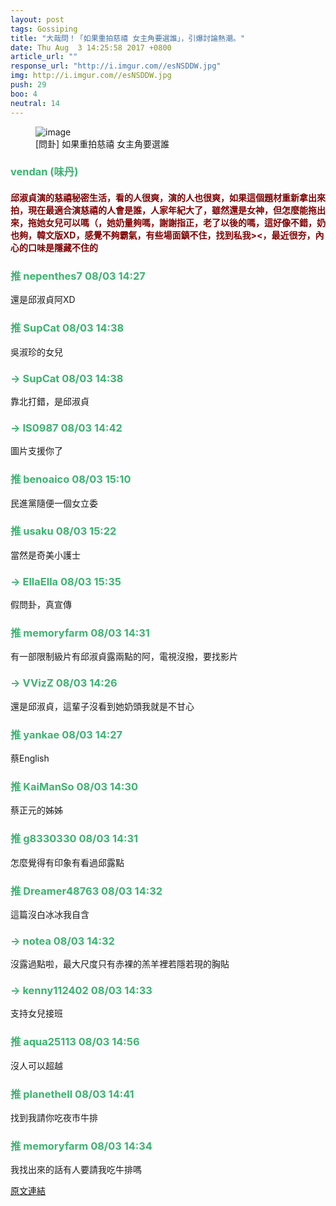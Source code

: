 ```yaml
---
layout: post
tags: Gossiping
title: "大哉問！「如果重拍慈禧 女主角要選誰」，引爆討論熱潮。"
date: Thu Aug  3 14:25:58 2017 +0800
article_url: ""
response_url: "http://i.imgur.com//esNSDDW.jpg"
img: http://i.imgur.com//esNSDDW.jpg
push: 29
boo: 4
neutral: 14
---
```


<figure>
<img src="http://i.imgur.com//esNSDDW.jpg" alt="image">
<figcaption>
[問卦] 如果重拍慈禧 女主角要選誰
</figcaption>
</figure>



<h3 style="color:MediumSeaGreen;">vendan (味丹)</h3>

<h4 style="color:Maroon;">邱淑貞演的慈禧秘密生活，看的人很爽，演的人也很爽，如果這個題材重新拿出來拍，現在最適合演慈禧的人會是誰，人家年紀大了，雖然還是女神，但怎麼能拖出來，拖她女兒可以嗎（，她奶量夠嗎，謝謝指正，老了以後的嗎，這好像不錯，奶也夠，韓文版XD，感覺不夠霸氣，有些場面鎮不住，找到私我><，最近很夯，內心的口味是隱藏不住的</h4>

<h3 style="color:MediumSeaGreen;">推 nepenthes7 08/03 14:27</h3>

<p>還是邱淑貞阿XD</p>

<h3 style="color:MediumSeaGreen;">推 SupCat 08/03 14:38</h3>

<p>吳淑珍的女兒</p>

<h3 style="color:MediumSeaGreen;">→ SupCat 08/03 14:38</h3>

<p>靠北打錯，是邱淑貞</p>

<h3 style="color:MediumSeaGreen;">→ IS0987 08/03 14:42</h3>

<p>圖片支援你了</p>

<h3 style="color:MediumSeaGreen;">推 benoaico 08/03 15:10</h3>

<p>民進黨隨便一個女立委</p>

<h3 style="color:MediumSeaGreen;">推 usaku 08/03 15:22</h3>

<p>當然是奇美小護士</p>

<h3 style="color:MediumSeaGreen;">→ EllaElla 08/03 15:35</h3>

<p>假問卦，真宣傳</p>

<h3 style="color:MediumSeaGreen;">推 memoryfarm 08/03 14:31</h3>

<p>有一部限制級片有邱淑貞露兩點的阿，電視沒撥，要找影片</p>

<h3 style="color:MediumSeaGreen;">→ VVizZ 08/03 14:26</h3>

<p>還是邱淑貞，這輩子沒看到她奶頭我就是不甘心</p>

<h3 style="color:MediumSeaGreen;">推 yankae 08/03 14:27</h3>

<p>蔡English</p>

<h3 style="color:MediumSeaGreen;">推 KaiManSo 08/03 14:30</h3>

<p>蔡正元的姊姊</p>

<h3 style="color:MediumSeaGreen;">推 g8330330 08/03 14:31</h3>

<p>怎麼覺得有印象有看過邱露點</p>

<h3 style="color:MediumSeaGreen;">推 Dreamer48763 08/03 14:32</h3>

<p>這篇沒白冰冰我自含</p>

<h3 style="color:MediumSeaGreen;">→ notea 08/03 14:32</h3>

<p>沒露過點啦，最大尺度只有赤裸的羔羊裡若隱若現的胸貼</p>

<h3 style="color:MediumSeaGreen;">→ kenny112402 08/03 14:33</h3>

<p>支持女兒接班</p>

<h3 style="color:MediumSeaGreen;">推 aqua25113 08/03 14:56</h3>

<p>沒人可以超越</p>

<h3 style="color:MediumSeaGreen;">推 planethell 08/03 14:41</h3>

<p>找到我請你吃夜市牛排</p>

<h3 style="color:MediumSeaGreen;">推 memoryfarm 08/03 14:34</h3>

<p>我找出來的話有人要請我吃牛排嗎</p>

<a href = "https://www.ptt.cc/bbs/Gossiping/M.1501741561.A.6CB.html">原文連結</a>

